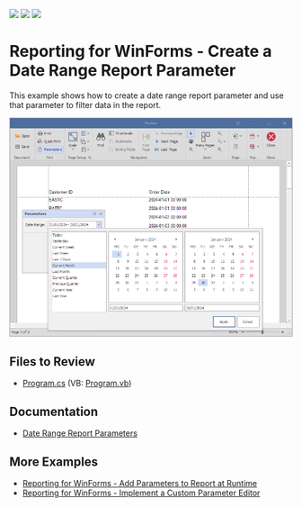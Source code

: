 <!-- default badges list -->
![](https://img.shields.io/endpoint?url=https://codecentral.devexpress.com/api/v1/VersionRange/378832493/23.2.3%2B)
[![](https://img.shields.io/badge/Open_in_DevExpress_Support_Center-FF7200?style=flat-square&logo=DevExpress&logoColor=white)](https://supportcenter.devexpress.com/ticket/details/T1020320)
[![](https://img.shields.io/badge/📖_How_to_use_DevExpress_Examples-e9f6fc?style=flat-square)](https://docs.devexpress.com/GeneralInformation/403183)
<!-- default badges end -->
# Reporting for WinForms - Create a Date Range Report Parameter

This example shows how to create a date range report parameter and use that parameter to filter data in the report.


![Date Range Parameter](Images/screenshot.png)

## Files to Review

* [Program.cs](./CS/Program.cs) (VB: [Program.vb](./VB/Program.vb))

## Documentation

* [Date Range Report Parameters](https://docs.devexpress.com/XtraReports/401380/detailed-guide-to-devexpress-reporting/use-report-parameters/date-range-report-parameters)

## More Examples

* [Reporting for WinForms - Add Parameters to Report at Runtime](https://github.com/DevExpress-Examples/reporting-winforms-add-report-parameters)
* [Reporting for WinForms - Implement a Custom Parameter Editor](https://github.com/DevExpress-Examples/reporting-winforms-implement-custom-parameter-editor)
